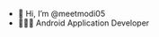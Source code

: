 - 👋 Hi, I’m @meetmodi05
- 👨🏻‍💻 Android Application Developer
<!---
meetmodi05/meetmodi05 is a ✨ special ✨ repository because its `README.md` (this file) appears on your GitHub profile.
You can click the Preview link to take a look at your changes.
--->
